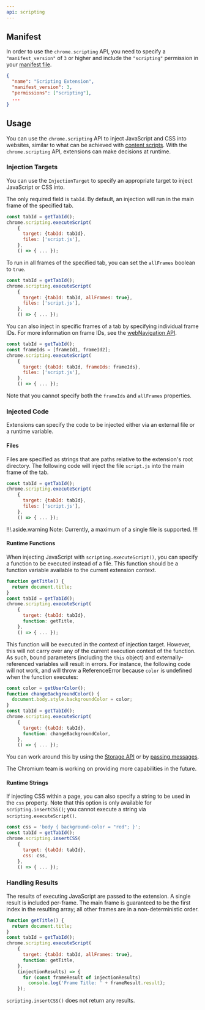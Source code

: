 ```yaml
---
api: scripting
---
```


## Manifest

In order to use the `chrome.scripting` API, you need to specify a
`"manifest_version"` of `3` or higher and include the `"scripting"` permission
in your [manifest file][manifest].

```json
{
  "name": "Scripting Extension",
  "manifest_version": 3,
  "permissions": ["scripting"],
  ...
}
```

## Usage

You can use the `chrome.scripting` API to inject JavaScript and CSS into
websites, similar to what can be achieved with
[content scripts][contentScripts]. With the `chrome.scripting` API, extensions
can make decisions at runtime.

### Injection Targets

You can use the `InjectionTarget` to specify an appropriate target to inject
JavaScript or CSS into.

The only required field is `tabId`. By default, an injection will run in the
main frame of the specified tab.

```js
const tabId = getTabId();
chrome.scripting.executeScript(
    {
      target: {tabId: tabId},
      files: ['script.js'],
    },
    () => { ... });
```

To run in all frames of the specified tab, you can set the `allFrames` boolean
to `true`.

```js
const tabId = getTabId();
chrome.scripting.executeScript(
    {
      target: {tabId: tabId, allFrames: true},
      files: ['script.js'],
    },
    () => { ... });
```

You can also inject in specific frames of a tab by specifying individual frame
IDs. For more information on frame IDs, see the
[webNavigation API][webNavigation].

```js
const tabId = getTabId();
const frameIds = [frameId1, frameId2];
chrome.scripting.executeScript(
    {
      target: {tabId: tabId, frameIds: frameIds},
      files: ['script.js'],
    },
    () => { ... });
```

Note that you cannot specify both the `frameIds` and `allFrames` properties.

### Injected Code

Extensions can specify the code to be injected either via an external file or a
runtime variable.

#### Files

Files are specified as strings that are paths relative to the extension's root
directory. The following code will inject the file `script.js` into the main
frame of the tab.

```js
const tabId = getTabId();
chrome.scripting.executeScript(
    {
      target: {tabId: tabId},
      files: ['script.js'],
    },
    () => { ... });
```

!!!.aside.warning
Note: Currently, a maximum of a single file is supported.
!!!

#### Runtime Functions

When injecting JavaScript with `scripting.executeScript()`, you can specify a
function to be executed instead of a file. This function should be a function
variable available to the current extension context.

```js
function getTitle() {
  return document.title;
}
const tabId = getTabId();
chrome.scripting.executeScript(
    {
      target: {tabId: tabId},
      function: getTitle,
    },
    () => { ... });
```

This function will be executed in the context of injection target. However,
this will not carry over any of the current execution context of the function.
As such, bound parameters (including the `this` object) and
externally-referenced variables will result in errors.  For instance, the
following code will not work, and will throw a ReferenceError because `color`
is undefined when the function executes:

```js
const color = getUserColor();
function changeBackgroundColor() {
  document.body.style.backgroundColor = color;
}
const tabId = getTabId();
chrome.scripting.executeScript(
    {
      target: {tabId: tabId},
      function: changeBackgroundColor,
    },
    () => { ... });
```

You can work around this by using the [Storage API][storage] or by
[passing messages][messaging].

The Chromium team is working on providing more capabilities in the future.

#### Runtime Strings

If injecting CSS within a page, you can also specify a string to be used in the
`css` property. Note that this option is only available for
`scripting.insertCSS()`; you cannot execute a string via
`scripting.executeScript()`.

```js
const css = 'body { background-color = "red"; }';
const tabId = getTabId();
chrome.scripting.insertCSS(
    {
      target: {tabId: tabId},
      css: css,
    },
    () => { ... });
```

### Handling Results

The results of executing JavaScript are passed to the extension. A single
result is included per-frame. The main frame is guaranteed to be the first
index in the resulting array; all other frames are in a non-deterministic
order.

```js
function getTitle() {
  return document.title;
}
const tabId = getTabId();
chrome.scripting.executeScript(
    {
      target: {tabId: tabId, allFrames: true},
      function: getTitle,
    },
    (injectionResults) => {
      for (const frameResult of injectionResults)
        console.log('Frame Title: ' + frameResult.result);
    });
```

`scripting.insertCSS()` does not return any results.

[manifest]: /docs/extensions/mv3/manifest
[contentScripts]: /docs/extensions/mv3/content_scripts
[webNavigation]: /docs/extensions/reference/webNavigation
[storage]: /docs/extensions/reference/storage
[messaging]: /docs/extensions/mv3/messaging
